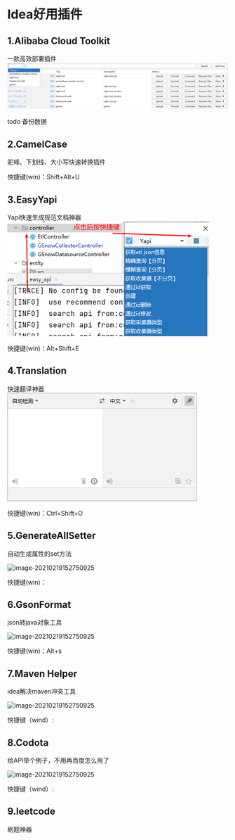 # Idea好用插件

## 1.Alibaba Cloud Toolkit

一款高效部署插件![image-20210219152918818](idea好用插件图片/image-20210219152918818.png)

todo 备份数据

## 2.CamelCase

驼峰、下划线、大小写快速转换插件

快捷键(win)：Shift+Alt+U

## 3.EasyYapi

Yapi快速生成规范文档神器![image-20210219152842301](idea好用插件图片/image-20210219152842301.png)

快捷键(win)：Alt+Shift+E

## 4.Translation

快速翻译神器![image-20210219152750925](idea好用插件图片/image-20210219152750925.png)

快捷键(win)：Ctrl+Shift+O

## 5.GenerateAllSetter

自动生成属性的set方法

![image-20210219152750925](https://pic2.zhimg.com/50/v2-2f5153261f28215735ae8333e6f37fc3_hd.gif?source=1940ef5c)

快捷键(win)：

## 6.GsonFormat

json转java对象工具

![image-20210219152750925](https://pic3.zhimg.com/50/v2-05c07e90211b6bcd72b69bbc5bf056f7_hd.gif?source=1940ef5c)

快捷键(win)：Alt+s

## 7.Maven Helper

idea解决maven冲突工具

![image-20210219152750925](https://pic2.zhimg.com/50/v2-5fcddd1d14891cd6363d33ef811ee00c_hd.gif?source=1940ef5c)

快捷键（wind）:

## 8.Codota

给API举个例子，不用再百度怎么用了

![image-20210219152750925](https://pic2.zhimg.com/50/v2-6623770f0a3f026699ae911598ffdbf2_hd.gif?source=1940ef5c)

快捷键（wind）:

## 9.leetcode

刷题神器
